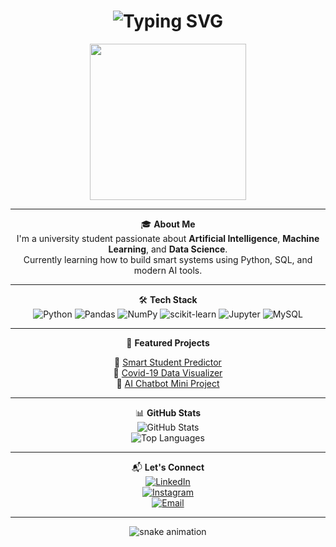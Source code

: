 <div align="center">

<!-- ✨ Animasi Typing Nama -->
<h1>
  <img src="https://readme-typing-svg.herokuapp.com?font=Fira+Code&size=30&pause=1000&center=true&vCenter=true&color=00F5FF&width=435&lines=Hi+I'm+Akhyul+Rizal;Aspiring+Data+Scientist;AI+%26+ML+Enthusiast" alt="Typing SVG" />
</h1>

<!-- 🕒 Jam Digital SVG -->
<img src="https://cdn.jsdelivr.net/gh/ashutosh1919/animated-digital-clock/clock.svg" width="250"/>

---

🎓 **About Me**  
I'm a university student passionate about **Artificial Intelligence**, **Machine Learning**, and **Data Science**.  
Currently learning how to build smart systems using Python, SQL, and modern AI tools.

---

🛠️ **Tech Stack**  
![Python](https://img.shields.io/badge/Python-3670A0?style=for-the-badge&logo=python&logoColor=white)
![Pandas](https://img.shields.io/badge/Pandas-150458?style=for-the-badge&logo=pandas)
![NumPy](https://img.shields.io/badge/Numpy-013243?style=for-the-badge&logo=numpy)
![scikit-learn](https://img.shields.io/badge/Scikit--learn-F7931E?style=for-the-badge&logo=scikit-learn)
![Jupyter](https://img.shields.io/badge/Jupyter-F37626?style=for-the-badge&logo=jupyter)
![MySQL](https://img.shields.io/badge/MySQL-4479A1?style=for-the-badge&logo=mysql&logoColor=white)

---

📂 **Featured Projects**  

🔹 [Smart Student Predictor](https://github.com/username/smart-student-predictor)  
🔹 [Covid-19 Data Visualizer](https://github.com/username/covid-visualizer)  
🔹 [AI Chatbot Mini Project](https://github.com/username/ai-chatbot)  

---

📊 **GitHub Stats**  
![GitHub Stats](https://github-readme-stats.vercel.app/api?username=USERNAME&show_icons=true&theme=radical)  
![Top Languages](https://github-readme-stats.vercel.app/api/top-langs/?username=USERNAME&layout=compact)

---

📬 **Let's Connect**  
[![LinkedIn](https://img.shields.io/badge/LinkedIn-blue?style=for-the-badge&logo=linkedin&logoColor=white)](https://linkedin.com/in/akhyulrizal)  
[![Instagram](https://img.shields.io/badge/Instagram-E4405F?style=for-the-badge&logo=instagram&logoColor=white)](https://instagram.com/akhyulrizal)  
[![Email](https://img.shields.io/badge/Gmail-D14836?style=for-the-badge&logo=gmail&logoColor=white)](mailto:akhyulrizal@email.com)

---

<!-- 🐍 Snake Animation -->
<img src="https://raw.githubusercontent.com/USERNAME/USERNAME/output/github-contribution-grid-snake.svg" alt="snake animation"/>

</div>